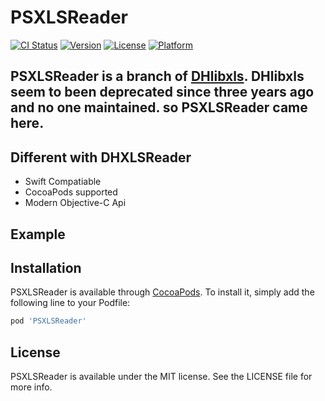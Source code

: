 # PSXLSReader

[![CI Status](https://img.shields.io/travis/DeveloperPans/PSXLSReader.svg?style=flat)](https://travis-ci.org/DeveloperPans/PSXLSReader)
[![Version](https://img.shields.io/cocoapods/v/PSXLSReader.svg?style=flat)](https://cocoapods.org/pods/PSXLSReader)
[![License](https://img.shields.io/cocoapods/l/PSXLSReader.svg?style=flat)](https://cocoapods.org/pods/PSXLSReader)
[![Platform](https://img.shields.io/cocoapods/p/PSXLSReader.svg?style=flat)](https://cocoapods.org/pods/PSXLSReader)

PSXLSReader is a branch of [DHlibxls](https://github.com/dhoerl/DHlibxls). DHlibxls seem to been deprecated since three years ago and no one maintained. so PSXLSReader came here.
----

## Different with DHXLSReader
* Swift Compatiable
* CocoaPods supported
* Modern Objective-C Api

## Example

## Installation

PSXLSReader is available through [CocoaPods](https://cocoapods.org). To install
it, simply add the following line to your Podfile:

```ruby
pod 'PSXLSReader'
```

## License

PSXLSReader is available under the MIT license. See the LICENSE file for more info.


